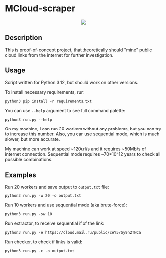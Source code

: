 # MCloud-scraper
<p align="center">
  <img src="https://raw.githubusercontent.com/Kseen715/imgs/main/favicon.ico" />
</p>

## Description

This is proof-of-concept project, that theoretically should "mine" public cloud 
links from the internet for further investigation.

## Usage

Script written for Python 3.12, but should work on other versions.

To install necessary requirements, run:
```
python3 pip install -r requirements.txt
```

You can use ```--help``` argument to see full command palette:
```
python3 run.py --help
```

On my machine, I can run 20 workers without any problems, but you can try to
increase this number. Also, you can use sequential mode, which is much slower,
but more accurate.

My machine can work at speed ~120url/s and it requires ~50Mb/s of internet
connection. Sequential mode requires ~70*10^12 years to check all possible
combinations.

## Examples

Run 20 workers and save output to ```output.txt``` file:
```
python3 run.py -w 20 -o output.txt
```

Run 10 workers and use sequential mode (aka brute-force):
```
python3 run.py -sw 10
```

Run extractor, to receive sequential if of the link:
```
python3 run.py -e https://cloud.mail.ru/public/ceY5/Sy9n2TNCa
```

Run checker, to check if links is valid:
```
python3 run.py -c -o output.txt
```



